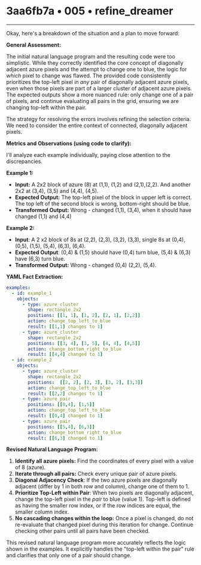 # 3aa6fb7a • 005 • refine_dreamer

---
Okay, here's a breakdown of the situation and a plan to move forward:

**General Assessment:**

The initial natural language program and the resulting code were too simplistic. While they correctly identified the core concept of diagonally adjacent azure pixels and the attempt to change one to blue, the logic for *which* pixel to change was flawed. The provided code consistently prioritizes the top-left pixel in *any* pair of diagonally adjacent azure pixels, even when those pixels are part of a larger cluster of adjacent azure pixels. The expected outputs show a more nuanced rule: only change one of a pair of pixels, and continue evaluating all pairs in the grid, ensuring we are changing top-left within the pair.

The strategy for resolving the errors involves refining the selection criteria. We need to consider the entire context of connected, diagonally adjacent pixels.

**Metrics and Observations (using code to clarify):**

I'll analyze each example individually, paying close attention to the discrepancies.

**Example 1:**

*   **Input:**  A 2x2 block of azure (8) at (1,1), (1,2) and (2,1),(2,2). And another 2x2 at (3,4), (3,5) and (4,4), (4,5).
*   **Expected Output:** The top-left pixel of the block in upper left is correct. The top left of the second block is wrong, bottom-right should be blue.
*   **Transformed Output:** Wrong - changed (1,1), (3,4), when it should have changed (1,1) and (4,4)

**Example 2:**

*   **Input**: A 2 x2 block of 8s at (2,2), (2,3), (3,2), (3,3), single 8s at (0,4), (0,5), (1,5), (5,4), (6,3), (6,4).
* **Expected Output**: (0,4) & (1,5) should have (0,4) turn blue, (5,4) & (6,3) have (6,3) turn blue.
*   **Transformed Output:** Wrong - changed (0,4) (2,2), (5,4).

**YAML Fact Extraction:**

```yaml
examples:
  - id: example_1
    objects:
      - type: azure_cluster
        shape: rectangle_2x2
        positions: [[1, 1], [1, 2], [2, 1], [2,2]]
        action: change_top_left_to_blue
        result: [[1,1] changes to 1]
      - type: azure_cluster
        shape: rectangle_2x2
        positions: [[3, 4], [3, 5], [4, 4], [4,5]]
        action: change_bottom_right_to_blue
        result: [[4,4] changed to 1]
  - id: example_2
    objects:
      - type: azure_cluster
        shape: rectangle_2x2
        positions:  [[2, 2], [2, 3], [3, 2], [3,3]]
        action: change_top_left_to_blue
        result: [[2,2] changes to 1]
      - type: azure_pair
        positions: [[0,4], [1,5]]
        action: change_top_left_to_blue
        result: [[0,4] changed to 1]
      - type: azure_pair
        positions: [[5,4], [6,3]]
        action: change_bottom_right_to_blue
        result: [[6,3] changed to 1]

```

**Revised Natural Language Program:**

1.  **Identify all azure pixels:** Find the coordinates of every pixel with a value of 8 (azure).
2.  **Iterate through all pairs:** Check every unique pair of azure pixels.
3. **Diagonal Adjacency Check**: If the two azure pixels are diagonally adjacent (differ by 1 in both row and column), change one of them to 1.
4.  **Prioritize Top-Left within Pair**: When two pixels are diagonally adjacent, change the top-left pixel in the *pair* to blue (value 1). Top-left is defined as having the smaller row index, or if the row indices are equal, the smaller column index.
5.  **No cascading changes within the loop:** Once a pixel is changed, do not re-evaluate that changed pixel during this iteration for change. Continue checking other pairs until all pairs have been checked.

This revised natural language program more accurately reflects the logic shown in the examples. It explicitly handles the "top-left within the pair" rule and clarifies that only one of a pair should change.

